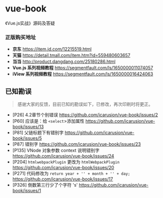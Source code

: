 # vue-book
《Vue.js实战》源码及答疑

### 正版购买地址
- **京东** https://item.jd.com/12215519.html
- **天猫** https://detail.tmall.com/item.htm?id=559480603657
- **当当** http://product.dangdang.com/25180286.html
- **Vue.js 系列视频教程** https://segmentfault.com/ls/1650000011074057
- **iView 系列视频教程** https://segmentfault.com/ls/1650000016424063

## 已知勘误
> 感谢大家的反馈，目前已知的勘误如下，已修改，再次印刷时将更正。

- [P26] 4.2章节个别错误 https://github.com/icarusion/vue-book/issues/2
- [P60] 应该是：给 `<select`>添加属性 https://github.com/icarusion/vue-book/issues/13 
- [P81] 父链标题下有错别字 https://github.com/icarusion/vue-book/issues/5
- [P87] 错别字 https://github.com/icarusion/vue-book/issues/23
- [P135] VNode 对象参数 context 说明错别字 https://github.com/icarusion/vue-book/issues/24
- [P204] `htmlwebpackPlugin` 更改为 `htmlWebpackPlugin` https://github.com/icarusion/vue-book/issues/20 
- [P271] 代码修改为 `return year + '' + month + '' + day;` https://github.com/icarusion/vue-book/issues/17
- [P326] 倒数第三行少了个字符 's' https://github.com/icarusion/vue-book/issues/1